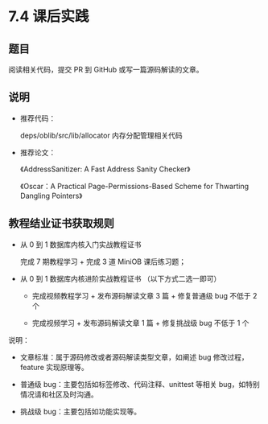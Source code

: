 # 7.4 课后实践

## 题目

阅读相关代码，提交 PR 到 GitHub 或写一篇源码解读的文章。

## 说明

- 推荐代码：

  deps/oblib/src/lib/allocator 内存分配管理相关代码

- 推荐论文：

  《AddressSanitizer: A Fast Address Sanity Checker》

  《Oscar：A Practical Page-Permissions-Based Scheme for Thwarting Dangling Pointers》

## 教程结业证书获取规则

- 从 0 到 1 数据库内核入门实战教程证书

  完成 7 期教程学习 + 完成 3 道 MiniOB 课后练习题；

- 从 0 到 1 数据库内核进阶实战教程证书 （以下方式二选一即可）

  - 完成视频教程学习 + 发布源码解读文章 3 篇 + 修复普通级 bug 不低于 2 个

  - 完成视频学习 + 发布源码解读文章 1 篇 + 修复挑战级 bug 不低于 1 个

说明：

- 文章标准：属于源码修改或者源码解读类型文章，如阐述 bug 修改过程，feature 实现原理等。

- 普通级 bug：主要包括如标签修改、代码注释、unittest 等相关 bug，如特别情况请和社区及时沟通。

- 挑战级 bug：主要包括如功能实现等。
